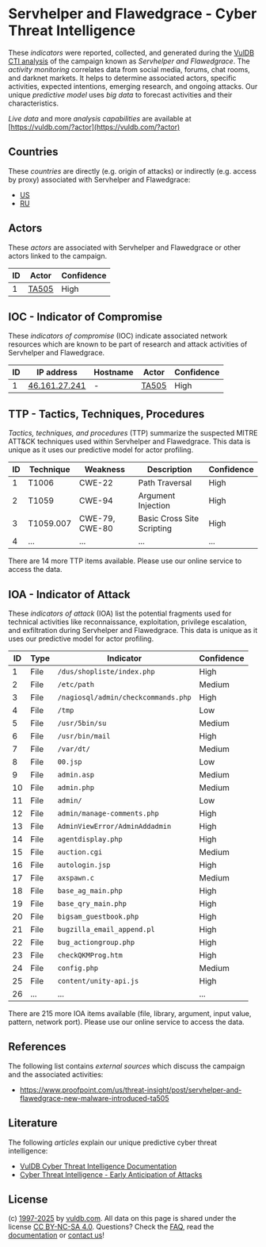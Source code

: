 # Servhelper and Flawedgrace - Cyber Threat Intelligence

These _indicators_ were reported, collected, and generated during the [VulDB CTI analysis](https://vuldb.com/?kb.cti) of the campaign known as _Servhelper and Flawedgrace_. The _activity monitoring_ correlates data from social media, forums, chat rooms, and darknet markets. It helps to determine associated actors, specific activities, expected intentions, emerging research, and ongoing attacks. Our unique _predictive model_ uses _big data_ to forecast activities and their characteristics.

_Live data_ and more _analysis capabilities_ are available at [https://vuldb.com/?actor](https://vuldb.com/?actor)

## Countries

These _countries_ are directly (e.g. origin of attacks) or indirectly (e.g. access by proxy) associated with Servhelper and Flawedgrace:

* [US](https://vuldb.com/?country.us)
* [RU](https://vuldb.com/?country.ru)

## Actors

These _actors_ are associated with Servhelper and Flawedgrace or other actors linked to the campaign.

ID | Actor | Confidence
-- | ----- | ----------
1 | [TA505](https://vuldb.com/?actor.ta505) | High

## IOC - Indicator of Compromise

These _indicators of compromise_ (IOC) indicate associated network resources which are known to be part of research and attack activities of Servhelper and Flawedgrace.

ID | IP address | Hostname | Actor | Confidence
-- | ---------- | -------- | ----- | ----------
1 | [46.161.27.241](https://vuldb.com/?ip.46.161.27.241) | - | [TA505](https://vuldb.com/?actor.ta505) | High

## TTP - Tactics, Techniques, Procedures

_Tactics, techniques, and procedures_ (TTP) summarize the suspected MITRE ATT&CK techniques used within Servhelper and Flawedgrace. This data is unique as it uses our predictive model for actor profiling.

ID | Technique | Weakness | Description | Confidence
-- | --------- | -------- | ----------- | ----------
1 | T1006 | CWE-22 | Path Traversal | High
2 | T1059 | CWE-94 | Argument Injection | High
3 | T1059.007 | CWE-79, CWE-80 | Basic Cross Site Scripting | High
4 | ... | ... | ... | ...

There are 14 more TTP items available. Please use our online service to access the data.

## IOA - Indicator of Attack

These _indicators of attack_ (IOA) list the potential fragments used for technical activities like reconnaissance, exploitation, privilege escalation, and exfiltration during Servhelper and Flawedgrace. This data is unique as it uses our predictive model for actor profiling.

ID | Type | Indicator | Confidence
-- | ---- | --------- | ----------
1 | File | `/dus/shopliste/index.php` | High
2 | File | `/etc/path` | Medium
3 | File | `/nagiosql/admin/checkcommands.php` | High
4 | File | `/tmp` | Low
5 | File | `/usr/5bin/su` | Medium
6 | File | `/usr/bin/mail` | High
7 | File | `/var/dt/` | Medium
8 | File | `00.jsp` | Low
9 | File | `admin.asp` | Medium
10 | File | `admin.php` | Medium
11 | File | `admin/` | Low
12 | File | `admin/manage-comments.php` | High
13 | File | `AdminViewError/AdminAddadmin` | High
14 | File | `agentdisplay.php` | High
15 | File | `auction.cgi` | Medium
16 | File | `autologin.jsp` | High
17 | File | `axspawn.c` | Medium
18 | File | `base_ag_main.php` | High
19 | File | `base_qry_main.php` | High
20 | File | `bigsam_guestbook.php` | High
21 | File | `bugzilla_email_append.pl` | High
22 | File | `bug_actiongroup.php` | High
23 | File | `checkQKMProg.htm` | High
24 | File | `config.php` | Medium
25 | File | `content/unity-api.js` | High
26 | ... | ... | ...

There are 215 more IOA items available (file, library, argument, input value, pattern, network port). Please use our online service to access the data.

## References

The following list contains _external sources_ which discuss the campaign and the associated activities:

* https://www.proofpoint.com/us/threat-insight/post/servhelper-and-flawedgrace-new-malware-introduced-ta505

## Literature

The following _articles_ explain our unique predictive cyber threat intelligence:

* [VulDB Cyber Threat Intelligence Documentation](https://vuldb.com/?kb.cti)
* [Cyber Threat Intelligence - Early Anticipation of Attacks](https://www.scip.ch/en/?labs.20201022)

## License

(c) [1997-2025](https://vuldb.com/?kb.changelog) by [vuldb.com](https://vuldb.com/?kb.about). All data on this page is shared under the license [CC BY-NC-SA 4.0](https://creativecommons.org/licenses/by-nc-sa/4.0/). Questions? Check the [FAQ](https://vuldb.com/?kb.faq), read the [documentation](https://vuldb.com/?kb) or [contact us](https://vuldb.com/?contact)!
